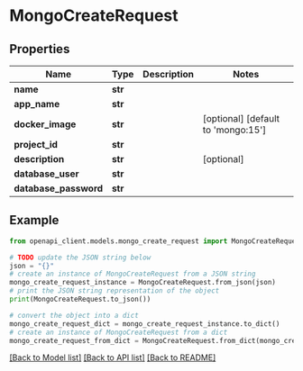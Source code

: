 # MongoCreateRequest


## Properties

Name | Type | Description | Notes
------------ | ------------- | ------------- | -------------
**name** | **str** |  | 
**app_name** | **str** |  | 
**docker_image** | **str** |  | [optional] [default to 'mongo:15']
**project_id** | **str** |  | 
**description** | **str** |  | [optional] 
**database_user** | **str** |  | 
**database_password** | **str** |  | 

## Example

```python
from openapi_client.models.mongo_create_request import MongoCreateRequest

# TODO update the JSON string below
json = "{}"
# create an instance of MongoCreateRequest from a JSON string
mongo_create_request_instance = MongoCreateRequest.from_json(json)
# print the JSON string representation of the object
print(MongoCreateRequest.to_json())

# convert the object into a dict
mongo_create_request_dict = mongo_create_request_instance.to_dict()
# create an instance of MongoCreateRequest from a dict
mongo_create_request_from_dict = MongoCreateRequest.from_dict(mongo_create_request_dict)
```
[[Back to Model list]](../README.md#documentation-for-models) [[Back to API list]](../README.md#documentation-for-api-endpoints) [[Back to README]](../README.md)


